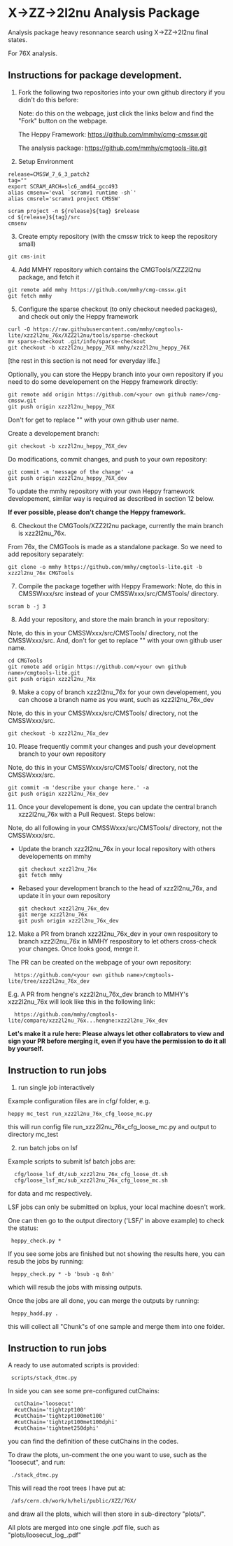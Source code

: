 X->ZZ->2l2nu Analysis Package
===============================

  Analysis package heavy resonnance search using X->ZZ->2l2nu final states.
 
  For 76X analysis.

Instructions for package development.
---------------------------------

1. Fork the following two repositories into your own github directory if you didn't do this before:

   Note: do this on the webpage, just click the links below and find the "Fork" button on the webpage.

   The Heppy Framework:
   https://github.com/mmhy/cmg-cmssw.git

   The analysis package:
   https://github.com/mmhy/cmgtools-lite.git

2. Setup Environment

  ```
  release=CMSSW_7_6_3_patch2
  tag=""
  export SCRAM_ARCH=slc6_amd64_gcc493
  alias cmsenv='eval `scramv1 runtime -sh`'
  alias cmsrel='scramv1 project CMSSW'

  scram project -n ${release}${tag} $release
  cd ${release}${tag}/src
  cmsenv
  ```

3. Create empty repository (with the cmssw trick to keep the repository small)

  ```
  git cms-init
  ```

4. Add MMHY repository which contains the CMGTools/XZZ2l2nu package, and fetch it

  ```
  git remote add mmhy https://github.com/mmhy/cmg-cmssw.git
  git fetch mmhy
  ```

5. Configure the sparse checkout (to only checkout needed packages), and check out only the Heppy framework

  ```
  curl -O https://raw.githubusercontent.com/mmhy/cmgtools-lite/xzz2l2nu_76x/XZZ2l2nu/tools/sparse-checkout
  mv sparse-checkout .git/info/sparse-checkout
  git checkout -b xzz2l2nu_heppy_76X mmhy/xzz2l2nu_heppy_76X
  ```

  [the rest in this section is not need for everyday life.]

  Optionally, you can store the Heppy branch into your own repository if you need to do some developement on the Heppy framework directly:

  ```
  git remote add origin https://github.com/<your own github name>/cmg-cmssw.git
  git push origin xzz2l2nu_heppy_76X 
  ```
  Don't for get to replace "<your own github name>" with your own github user name.

  Create a developement branch:

  ```
  git checkout -b xzz2l2nu_heppy_76X_dev
  ```

  Do modifications, commit changes, and push to your own repository:

  ```
  git commit -m 'message of the change' -a
  git push origin xzz2l2nu_heppy_76X_dev
  ```

  To update the mmhy repository with your own Heppy framework developement, similar way is required as described in section 12 below. 

  **If ever possible, please don't change the Heppy framework.**

6. Checkout the CMGTools/XZZ2l2nu package, currently the main branch is xzz2l2nu_76x.

  From 76x, the CMGTools is made as a standalone package. So we need to add repository separately:

  ```
  git clone -o mmhy https://github.com/mmhy/cmgtools-lite.git -b xzz2l2nu_76x CMGTools
  ```

7. Compile the package together with Heppy Framework:
   Note, do this in CMSSWxxx/src instead of your CMSSWxxx/src/CMSTools/ directory.

  ```
  scram b -j 3
  ```


8. Add your repository, and store the main branch in your repository:

  Note, do this in your CMSSWxxx/src/CMSTools/ directory, not the CMSSWxxx/src.
  And, don't for get to replace "<your own github name>" with your own github user name.
  ```
  cd CMGTools
  git remote add origin https://github.com/<your own github name>/cmgtools-lite.git
  git push origin xzz2l2nu_76x
  ```


9. Make a copy of branch xzz2l2nu_76x for your own developement, you can choose a branch name as you want, such as xzz2l2nu_76x_dev

  Note, do this in your CMSSWxxx/src/CMSTools/ directory, not the CMSSWxxx/src.
  ```
  git checkout -b xzz2l2nu_76x_dev
  ```

10. Please frequently commit your changes and push your development branch to your own repository

  Note, do this in your CMSSWxxx/src/CMSTools/ directory, not the CMSSWxxx/src.
  ```
  git commit -m 'describe your change here.' -a
  git push origin xzz2l2nu_76x_dev
  ```


11. Once your developement is done, you can update the central branch xzz2l2nu_76x with a Pull Request. Steps below:

  Note, do all following in your CMSSWxxx/src/CMSTools/ directory, not the CMSSWxxx/src.

  * Update the branch xzz2l2nu_76x in your local repository with others developements on mmhy
    ```
    git checkout xzz2l2nu_76x
    git fetch mmhy 
    ```

  * Rebased your development branch to the head of xzz2l2nu_76x, and update it in your own repository
    ```
    git checkout xzz2l2nu_76x_dev
    git merge xzz2l2nu_76x
    git push origin xzz2l2nu_76x_dev
    ```

12. Make a PR from branch xzz2l2nu_76x_dev in your own respository to branch xzz2l2nu_76x in MMHY respository to let others cross-check your changes. Once looks good, merge it.

  The PR can be created on the webpage of your own repository:

      https://github.com/<your own github name>/cmgtools-lite/tree/xzz2l2nu_76x_dev

  E.g. A PR from hengne's xzz2l2nu_76x_dev branch to MMHY's xzz2l2nu_76x will look like this in the following link:

      https://github.com/mmhy/cmgtools-lite/compare/xzz2l2nu_76x...hengne:xzz2l2nu_76x_dev  


**Let's make it a rule here: Please always let other collabrators to view and sign your PR before merging it, even if you have the permission to do it all by yourself.**
  

Instruction to run jobs 
---------------------------------

1. run single job interactively

 Example configuration files are in cfg/ folder, e.g.
  
  ```
  heppy mc_test run_xzz2l2nu_76x_cfg_loose_mc.py
  ```
 this will run config file run_xzz2l2nu_76x_cfg_loose_mc.py and output to directory mc_test


2. run batch jobs on lsf

  Example scripts to submit lsf batch jobs are:
  ```
    cfg/loose_lsf_dt/sub_xzz2l2nu_76x_cfg_loose_dt.sh 
    cfg/loose_lsf_mc/sub_xzz2l2nu_76x_cfg_loose_mc.sh 
  ```
  for data and mc respectively.

  LSF jobs can only be submitted on lxplus, your local machine doesn't work. 

  One can then go to the output directory ('LSF/' in above example) to check the status:
  ```
   heppy_check.py *
  ```

  If you see some jobs are finished but not showing the results here, you can resub the jobs by running:
  ```
   heppy_check.py * -b 'bsub -q 8nh'
  ```
  which will resub the jobs with missing outputs.

  Once the jobs are all done, you can merge the outputs by running:
  ```
   heppy_hadd.py .
  ```
  this will collect all "Chunk"s of one sample and merge them into one folder.


Instruction to run jobs 
---------------------------------
  
  A ready to use automated scripts is provided:
  ```
   scripts/stack_dtmc.py
  ```
  In side you can see some pre-configured cutChains:
  ```
    cutChain='loosecut'
    #cutChain='tightzpt100'
    #cutChain='tightzpt100met100'
    #cutChain='tightzpt100met100dphi'
    #cutChain='tightmet250dphi'
  ```
  you can find the definition of these cutChains in the codes. 

  To draw the plots, un-comment the one you want to use, such as the "loosecut", and run:
  ```
   ./stack_dtmc.py 
  ```
  This will read the root trees I have put at:
  ```
   /afs/cern.ch/work/h/heli/public/XZZ/76X/
  ```
  and draw all the plots, which will then store in sub-directory "plots/".

  All plots are merged into one single .pdf file, such as "plots/loosecut_log_.pdf"

